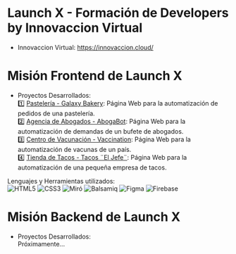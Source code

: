 # Launch X - Formación de Developers by Innovaccion Virtual 
- Innovaccion Virtual: https://innovaccion.cloud/
# Misión Frontend de Launch X
- Proyectos Desarrollados: <br>
    :one:  [Pastelería - Galaxy Bakery](./mision-frontend/galaxy-bakery): Página Web para la automatización de pedidos de una pastelería. <br>
    :two:  [Agencia de Abogados - AbogaBot](./mision-frontend/aboga-bot): Página Web para la automatización de demandas de un bufete de abogados. <br>
    :three:  [Centro de Vacunación - Vaccination](./): Página Web para la automatización de vacunas de un país. <br>
    :four:  [Tienda de Tacos - Tacos ¨El Jefe¨](./): Página Web para la automatización de una pequeña empresa de tacos. <br>
        
Lenguajes y Herramientas utilizados: <br>
![HTML5](https://img.shields.io/badge/html5-%23E34F26.svg?style=for-the-badge&logo=html5&logoColor=white) 
![CSS3](https://img.shields.io/badge/css3-%231572B6.svg?style=for-the-badge&logo=css3&logoColor=white)
![Miró](https://img.shields.io/badge/miro-%FFD02F.svg?style=for-the-badge&logo=miro&logoColor=white)
![Balsamiq](https://img.shields.io/badge/balsamiq-%6757E768.svg?style=for-the-badge&logo=balsamiq&logoColor=white)
![Figma](https://img.shields.io/badge/figma-%23F24E1E.svg?style=for-the-badge&logo=figma&logoColor=white)
![Firebase](https://img.shields.io/badge/firebase-%23039BE5.svg?style=for-the-badge&logo=firebase)
# Misión Backend de Launch X
- Proyectos Desarrollados: <br>
Próximamente...
